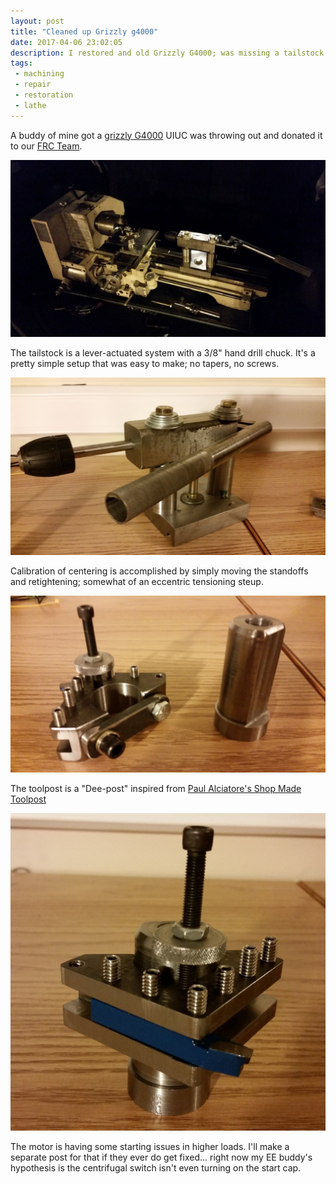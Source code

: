 ```yaml
---
layout: post
title: "Cleaned up Grizzly g4000"
date: 2017-04-06 23:02:05
description: I restored and old Grizzly G4000; was missing a tailstock and toolpost. ![Finished, but dark](/images/lathe/20170404_232226.jpg)
tags: 
 - machining
 - repair
 - restoration
 - lathe
---
```


A buddy of mine got a [grizzly G4000](http://www.grizzly.com/products/9-x-19-Bench-Lathe/G4000) UIUC was throwing out and donated it to our [FRC Team](http://metalcowrobotics.com).

![Finished, but dark](/images/lathe/20170404_232226.jpg)

The tailstock is a lever-actuated system with a 3/8" hand drill chuck. It's a pretty simple setup that was easy to make; no tapers, no screws.

![Tailstock](/images/lathe/20170404_234242.jpg)

Calibration of centering is accomplished by simply moving the standoffs and retightening; somewhat of an eccentric tensioning steup.

![Toolpost, apart](/images/lathe/20170404_233821.jpg)

The toolpost is a "Dee-post" inspired from [Paul Alciatore's Shop Made Toolpost](http://www.practicalmachinist.com/vb/south-bend-lathes/shop-made-qc-tool-post-200925/)

![Toolpost, assembled](/images/lathe/20170404_233804.jpg)

The motor is having some starting issues in higher loads. I'll make a separate post for that if they ever do get fixed... right now my EE buddy's hypothesis is the centrifugal switch isn't even turning on the start cap.